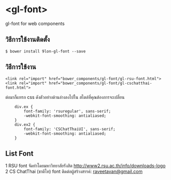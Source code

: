 # \<gl-font\>

gl-font for web components

## วิธีการใช้งานติดตั้ง

```
$ bower install 9lon-gl-font --save
```

## วิธีการใช้งาน

```
<link rel="import" href="bower_components/gl-font/gl-rsu-font.html">
<link rel="import" href="bower_components/gl-font/gl-cschatthai-font.html">
```
ต่อมาก็แทรก css ดังตัวอย่างด้านล่างลงไปใน สไตล์ที่คุณต้องการจะเปลี่ยน 
```
    div.ex {
        font-family: 'rsuregular', sans-serif;
        -webkit-font-smoothing: antialiased;
    }
    div.ex2 {
        font-family: 'CSChatThaiUI', sans-serif;
        -webkit-font-smoothing: antialiased;
    }
```
## List Font
1 RSU font จัดทำโดยมหาวิทยาลัยรังสิต http://www2.rsu.ac.th/info/downloads-logo
2 CS ChatThai (ชาติไท) font ติดต่อผู้สร้างสรรค์: raveetavan@gmail.com